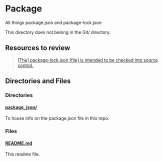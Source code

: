 # Package

All things package.json and package-lock.json

This directory does not belong in the Git/ directory.

## Resources to review

> [[The] package-lock.json [file] is intended to be checked into source control.](https://stackoverflow.com/a/44210813)

## Directories and Files

### Directories

#### [package_json/](./package_json/)

To house info on the package.json file in this repo.

### Files

#### [README.md](./README.md)

This readme file.
